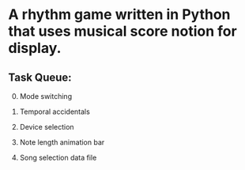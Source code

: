 # A rhythm game written in Python that uses musical score notion for display.

## Task Queue:
0. Mode switching
1. Temporal accidentals

2. Device selection
3. Note length animation bar
4. Song selection data file